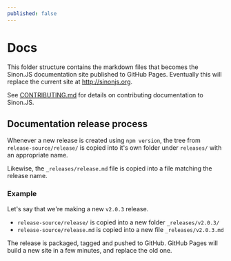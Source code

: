 ```yaml
---
published: false
---
```


# Docs

This folder structure contains the markdown files that becomes the Sinon.JS documentation site published to GitHub Pages. Eventually this will replace the current site at http://sinonjs.org.

See [CONTRIBUTING.md](CONTRIBUTING.md) for details on contributing documentation to Sinon.JS.

## Documentation release process

Whenever a new release is created using `npm version`, the tree from `release-source/release/` is copied into it's own folder under `releases/` with an appropriate name.

Likewise, the `_releases/release.md` file is copied into a file matching the release name.

### Example

Let's say that we're making a new `v2.0.3` release.

* `release-source/release/` is copied into a new folder `_releases/v2.0.3/`
* `release-source/release.md` is copied into a new file `_releases/v2.0.3.md`

The release is packaged, tagged and pushed to GitHub. GitHub Pages will build a new site in a few minutes, and replace the old one.


